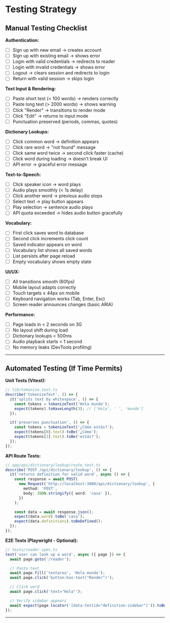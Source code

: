 # Testing Strategy

## Manual Testing Checklist

**Authentication:**
- [ ] Sign up with new email → creates account
- [ ] Sign up with existing email → shows error
- [ ] Login with valid credentials → redirects to reader
- [ ] Login with invalid credentials → shows error
- [ ] Logout → clears session and redirects to login
- [ ] Return with valid session → skips login

**Text Input & Rendering:**
- [ ] Paste short text (< 100 words) → renders correctly
- [ ] Paste long text (> 2000 words) → shows warning
- [ ] Click "Render" → transitions to render mode
- [ ] Click "Edit" → returns to input mode
- [ ] Punctuation preserved (periods, commas, quotes)

**Dictionary Lookups:**
- [ ] Click common word → definition appears
- [ ] Click rare word → "not found" message
- [ ] Click same word twice → second click faster (cache)
- [ ] Click word during loading → doesn't break UI
- [ ] API error → graceful error message

**Text-to-Speech:**
- [ ] Click speaker icon → word plays
- [ ] Audio plays smoothly (< 1s delay)
- [ ] Click another word → previous audio stops
- [ ] Select text → play button appears
- [ ] Play selection → sentence audio plays
- [ ] API quota exceeded → hides audio button gracefully

**Vocabulary:**
- [ ] First click saves word to database
- [ ] Second click increments click count
- [ ] Saved indicator appears on word
- [ ] Vocabulary list shows all saved words
- [ ] List persists after page reload
- [ ] Empty vocabulary shows empty state

**UI/UX:**
- [ ] All transitions smooth (60fps)
- [ ] Mobile layout adapts correctly
- [ ] Touch targets ≥ 44px on mobile
- [ ] Keyboard navigation works (Tab, Enter, Esc)
- [ ] Screen reader announces changes (basic ARIA)

**Performance:**
- [ ] Page loads in < 2 seconds on 3G
- [ ] No layout shift during load
- [ ] Dictionary lookups < 500ms
- [ ] Audio playback starts < 1 second
- [ ] No memory leaks (DevTools profiling)

---

## Automated Testing (If Time Permits)

**Unit Tests (Vitest):**
```typescript
// lib/tokenize.test.ts
describe('tokenizeText', () => {
  it('splits text by whitespace', () => {
    const tokens = tokenizeText('Hola mundo');
    expect(tokens).toHaveLength(3); // ['Hola', ' ', 'mundo']
  });

  it('preserves punctuation', () => {
    const tokens = tokenizeText('¿Cómo estás?');
    expect(tokens[0].text).toBe('¿Cómo');
    expect(tokens[2].text).toBe('estás?');
  });
});
```

**API Route Tests:**
```typescript
// app/api/dictionary/lookup/route.test.ts
describe('POST /api/dictionary/lookup', () => {
  it('returns definition for valid word', async () => {
    const response = await POST(
      new Request('http://localhost:3000/api/dictionary/lookup', {
        method: 'POST',
        body: JSON.stringify({ word: 'casa' }),
      })
    );

    const data = await response.json();
    expect(data.word).toBe('casa');
    expect(data.definitions).toBeDefined();
  });
});
```

**E2E Tests (Playwright - Optional):**
```typescript
// tests/reader.spec.ts
test('user can look up a word', async ({ page }) => {
  await page.goto('/reader');

  // Paste text
  await page.fill('textarea', 'Hola mundo');
  await page.click('button:has-text("Render")');

  // Click word
  await page.click('text="Hola"');

  // Verify sidebar appears
  await expect(page.locator('[data-testid="definition-sidebar"]')).toBeVisible();
});
```

---
